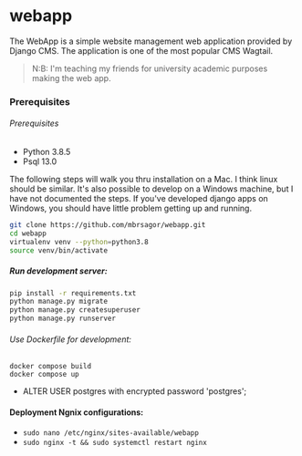 # webapp
The WebApp is a simple website management web application provided by Django CMS. The application is one of the most popular CMS Wagtail.

> N:B: I'm teaching my friends for university academic purposes making the web app.

### Prerequisites
###### Prerequisites

- Python 3.8.5
- Psql 13.0

The following steps will walk you thru installation on a Mac. I think linux should be similar. It's also possible to develop on a Windows machine, but I have not documented the steps. If you've developed django apps on Windows, you should have little problem getting up and running.

```bash
git clone https://github.com/mbrsagor/webapp.git
cd webapp
virtualenv venv --python=python3.8
source venv/bin/activate
```

##### Run development server:
```bash
pip install -r requirements.txt
python manage.py migrate
python manage.py createsuperuser
python manage.py runserver
```

###### Use Dockerfile for development:
```
docker compose build
docker compose up
```

* ALTER USER postgres with encrypted password 'postgres';

#### Deployment Ngnix configurations:
   - ``sudo nano /etc/nginx/sites-available/webapp``
   - ``sudo nginx -t && sudo systemctl restart nginx``
